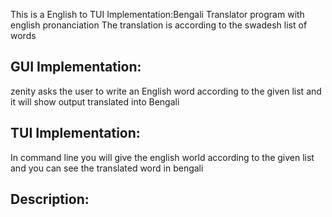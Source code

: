 This is a English to TUI Implementation:Bengali Translator program with english pronanciation
The translation is according to the swadesh list of words

GUI Implementation:
--------------------------------------------
zenity asks the user to write an English word according to the given list and it will show output translated into Bengali

TUI Implementation:
----------------------------------------
In command line you will give the english world according to the given list and you can see the translated word in bengali

Description:
-----------------------------

